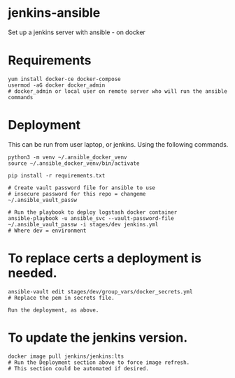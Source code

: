 # jenkins-ansible
Set up a jenkins server with ansible - on docker


# Requirements
```
yum install docker-ce docker-compose
usermod -aG docker docker_admin
# docker_admin or local user on remote server who will run the ansible commands
```


# Deployment
This can be run from user laptop, or jenkins. Using the following commands.

```
python3 -m venv ~/.ansible_docker_venv
source ~/.ansible_docker_venv/bin/activate

pip install -r requirements.txt

# Create vault password file for ansible to use
# insecure password for this repo = changeme
~/.ansible_vault_passw

# Run the playbook to deploy logstash docker container
ansible-playbook -u ansible_svc --vault-password-file ~/.ansible_vault_passw -i stages/dev jenkins.yml
# Where dev = environment
```


# To replace certs a deployment is needed.
```
ansible-vault edit stages/dev/group_vars/docker_secrets.yml
# Replace the pem in secrets file.

Run the deployment, as above.

```

# To update the jenkins version.
```
docker image pull jenkins/jenkins:lts
# Run the Deployment section above to force image refresh.
# This section could be automated if desired.
```